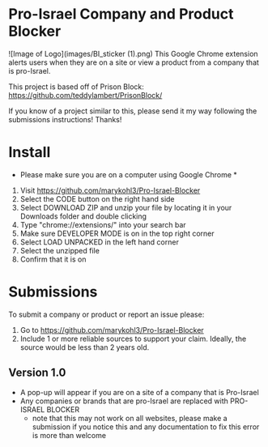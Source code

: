 # Pro-Israel Company and Product Blocker
![Image of Logo](images/BI_sticker (1).png)
This Google Chrome extension alerts users when they are on a site or view a product
from a company that is pro-Israel.

This project is based off of Prison Block: https://github.com/teddylambert/PrisonBlock/

If you know of a project similar to this, please send it my way following
the submissions instructions! Thanks!

# Install
* Please make sure you are on a computer using Google Chrome *
1) Visit https://github.com/marykohl3/Pro-Israel-Blocker
2) Select the CODE button on the right hand side
3) Select DOWNLOAD ZIP and unzip your file by locating it in your Downloads folder and double clicking
4) Type "chrome://extensions/" into your search bar
5) Make sure DEVELOPER MODE is on in the top right corner
6) Select LOAD UNPACKED in the left hand corner
7) Select the unzipped file
8) Confirm that it is on

# Submissions
To submit a company or product or report an issue please:
1) Go to https://github.com/marykohl3/Pro-Israel-Blocker
2) Include 1 or more reliable sources to support your claim. Ideally, the source
would be less than 2 years old.

## Version 1.0
- A pop-up will appear if you are on a site of a company that is Pro-Israel
- Any companies or brands that are pro-Israel are replaced with PRO-ISRAEL BLOCKER  
  * note that this may not work on all websites, please make a submission if you
    notice this and any documentation to fix this error is more than welcome
